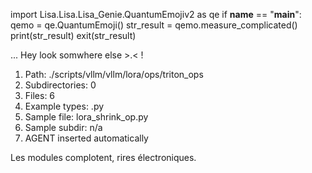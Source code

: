 
import Lisa.Lisa.Lisa_Genie.QuantumEmojiv2 as qe
if __name__ == "__main__":
  qemo = qe.QuantumEmoji()
  str_result = qemo.measure_complicated()
  print(str_result)
  exit(str_result)

... Hey look somwhere else >.< !

1. Path: ./scripts/vllm/vllm/lora/ops/triton_ops
2. Subdirectories: 0
3. Files: 6
4. Example types: .py
5. Sample file: lora_shrink_op.py
6. Sample subdir: n/a
7. AGENT inserted automatically

Les modules complotent, rires électroniques.
